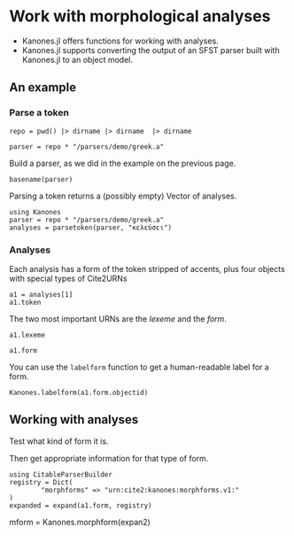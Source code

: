 # Work with morphological analyses


- Kanones.jl offers functions for working with analyses.
- Kanones.jl supports converting the output of an SFST  parser built with Kanones.jl to an object model.  


## An example


### Parse a token

```@setup analysisexample  
repo = pwd() |> dirname |> dirname  |> dirname
```


```@example analysisexample
parser = repo * "/parsers/demo/greek.a"
```
Build a parser, as we did in the example on the previous page.

```@example analysisexample
basename(parser)
```

Parsing a token returns a (possibly empty) Vector of analyses.

```@example analysisexample
using Kanones
parser = repo * "/parsers/demo/greek.a"
analyses = parsetoken(parser, "κελεύσει")
```



### Analyses

Each analysis has a form of the token stripped of accents, plus four objects with special types of Cite2URNs

```@example analysisexample  
a1 = analyses[1]
a1.token
```

The two most important URNs are the *lexeme* and the *form*.

```@example analysisexample
a1.lexeme
```

```@example analysisexample
a1.form
```

You can use the `labelform` function to get a human-readable label for a form.


```@example analysisexample
Kanones.labelform(a1.form.objectid)
```

## Working with analyses

Test what kind of form it is.

Then get appropriate information for that type of form.

```@example analysisexample
using CitableParserBuilder
registry = Dict(
        "morphforms" => "urn:cite2:kanones:morphforms.v1:"
)
expanded = expand(a1.form, registry)
```


 mform = Kanones.morphform(expan2)
